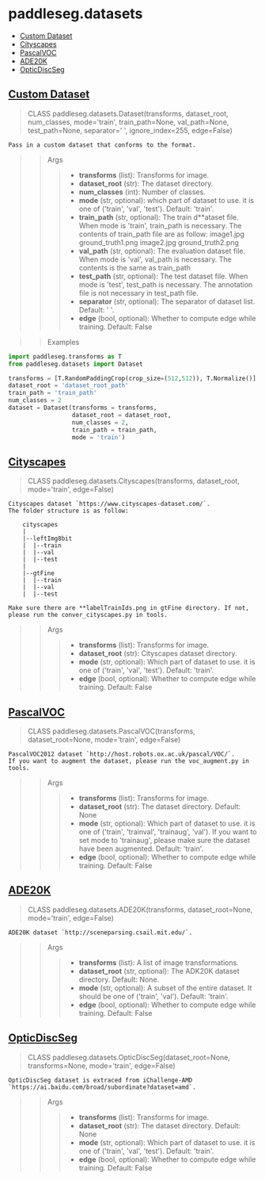 # paddleseg.datasets
- [Custom Dataset](#custom-dataset)
- [Cityscapes](#Cityscapes)
- [PascalVOC](#PascalVOC)
- [ADE20K](#ADE20K)
- [OpticDiscSeg](#OpticDiscSeg)

## [Custom Dataset](../../paddleseg/datasets/dataset.py)
> CLASS paddleseg.datasets.Dataset(transforms, dataset_root, num_classes, mode='train', train_path=None, val_path=None, test_path=None, separator=' ', ignore_index=255, edge=False)

    Pass in a custom dataset that conforms to the format.

> > Args
> > > - **transforms** (list): Transforms for image.
> > > - **dataset_root** (str): The dataset directory.
> > > - **num_classes** (int): Number of classes.
> > > - **mode** (str, optional): which part of dataset to use. it is one of ('train', 'val', 'test'). Default: 'train'.
> > > - **train_path** (str, optional): The train d**ataset file. When mode is 'train', train_path is necessary.
        The contents of train_path file are as follow:
        image1.jpg ground_truth1.png
        image2.jpg ground_truth2.png
> > > - **val_path** (str, optional): The evaluation dataset file. When mode is 'val', val_path is necessary.
        The contents is the same as train_path
> > > - **test_path** (str, optional): The test dataset file. When mode is 'test', test_path is necessary.
        The annotation file is not necessary in test_path file.
> > > - **separator** (str, optional): The separator of dataset list. Default: ' '.
> > > - **edge** (bool, optional): Whether to compute edge while training. Default: False

> > Examples

```python
import paddleseg.transforms as T
from paddleseg.datasets import Dataset

transforms = [T.RandomPaddingCrop(crop_size=(512,512)), T.Normalize()]
dataset_root = 'dataset_root_path'
train_path = 'train_path'
num_classes = 2
dataset = Dataset(transforms = transforms,
                  dataset_root = dataset_root,
                  num_classes = 2,
                  train_path = train_path,
                  mode = 'train')
```

## [Cityscapes](../../paddleseg/datasets/cityscapes.py)
> CLASS paddleseg.datasets.Cityscapes(transforms, dataset_root, mode='train', edge=False)

    Cityscapes dataset `https://www.cityscapes-dataset.com/`.
    The folder structure is as follow:

        cityscapes
        |
        |--leftImg8bit
        |  |--train
        |  |--val
        |  |--test
        |
        |--gtFine
        |  |--train
        |  |--val
        |  |--test

    Make sure there are **labelTrainIds.png in gtFine directory. If not, please run the conver_cityscapes.py in tools.

> > Args
> > > - **transforms** (list): Transforms for image.
> > > - **dataset_root** (str): Cityscapes dataset directory.
> > > - **mode** (str, optional): Which part of dataset to use. it is one of ('train', 'val', 'test'). Default: 'train'.
> > > - **edge** (bool, optional): Whether to compute edge while training. Default: False


## [PascalVOC](../../paddleseg/datasets/voc.py)
> CLASS paddleseg.datasets.PascalVOC(transforms, dataset_root=None, mode='train', edge=False)

    PascalVOC2012 dataset `http://host.robots.ox.ac.uk/pascal/VOC/`.
    If you want to augment the dataset, please run the voc_augment.py in tools.

> > Args
> > > - **transforms** (list): Transforms for image.
> > > - **dataset_root** (str): The dataset directory. Default: None
> > > - **mode** (str, optional): Which part of dataset to use. it is one of ('train', 'trainval', 'trainaug', 'val').
        If you want to set mode to 'trainaug', please make sure the dataset have been augmented. Default: 'train'.
> > > - **edge** (bool, optional): Whether to compute edge while training. Default: False

## [ADE20K](../../paddleseg/datasets/ade.py)
> CLASS paddleseg.datasets.ADE20K(transforms, dataset_root=None, mode='train', edge=False)

    ADE20K dataset `http://sceneparsing.csail.mit.edu/`.

> > Args
> > > - **transforms** (list): A list of image transformations.
> > > - **dataset_root** (str, optional): The ADK20K dataset directory. Default: None.
> > > - **mode** (str, optional): A subset of the entire dataset. It should be one of ('train', 'val'). Default: 'train'.
> > > - **edge** (bool, optional): Whether to compute edge while training. Default: False

## [OpticDiscSeg](../../paddleseg/datasets/optic_disc_seg.py)
> CLASS paddleseg.datasets.OpticDiscSeg(dataset_root=None, transforms=None, mode='train', edge=False)

    OpticDiscSeg dataset is extraced from iChallenge-AMD `https://ai.baidu.com/broad/subordinate?dataset=amd`.

> > Args
> > > - **transforms** (list): Transforms for image.
> > > - **dataset_root** (str): The dataset directory. Default: None
> > > - **mode** (str, optional): Which part of dataset to use. it is one of ('train', 'val', 'test'). Default: 'train'.
> > > - **edge** (bool, optional): Whether to compute edge while training. Default: False
